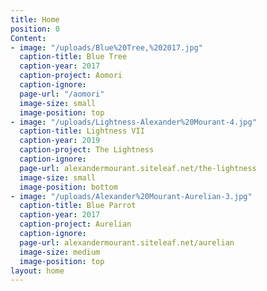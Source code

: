 ```yaml
---
title: Home
position: 0
Content:
- image: "/uploads/Blue%20Tree,%202017.jpg"
  caption-title: Blue Tree
  caption-year: 2017
  caption-project: Aomori
  caption-ignore: 
  page-url: "/aomori"
  image-size: small
  image-position: top
- image: "/uploads/Lightness-Alexander%20Mourant-4.jpg"
  caption-title: Lightness VII
  caption-year: 2019
  caption-project: The Lightness
  caption-ignore: 
  page-url: alexandermourant.siteleaf.net/the-lightness
  image-size: small
  image-position: bottom
- image: "/uploads/Alexander%20Mourant-Aurelian-3.jpg"
  caption-title: Blue Parrot
  caption-year: 2017
  caption-project: Aurelian
  caption-ignore: 
  page-url: alexandermourant.siteleaf.net/aurelian
  image-size: medium
  image-position: top
layout: home
---
```


